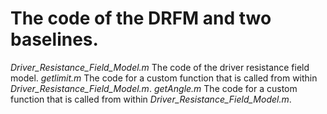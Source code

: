 # The code of the DRFM and two baselines.
*Driver_Resistance_Field_Model.m* The code of the driver resistance field model.
*getlimit.m* The code for a custom function that is called from within *Driver_Resistance_Field_Model.m*.
*getAngle.m* The code for a custom function that is called from within *Driver_Resistance_Field_Model.m*.
